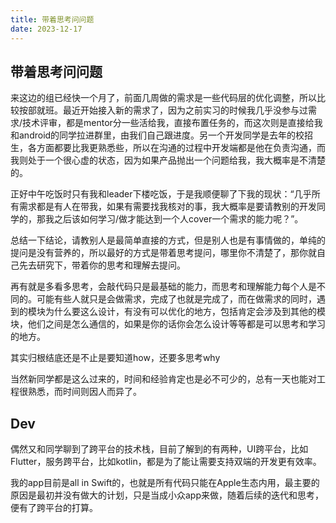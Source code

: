 ```yaml
---
title: 带着思考问问题
date: 2023-12-17
---
```


## 带着思考问问题

来这边的组已经快一个月了，前面几周做的需求是一些代码层的优化调整，所以比较按部就班。最近开始接入新的需求了，因为之前实习的时候我几乎没参与过需求/技术评审，都是mentor分一些活给我，直接布置任务的，而这次则是直接给我和android的同学拉进群里，由我们自己跟进度。另一个开发同学是去年的校招生，各方面都要比我更熟悉些，所以在沟通的过程中开发端都是他在负责沟通，而我则处于一个很心虚的状态，因为如果产品抛出一个问题给我，我大概率是不清楚的。

正好中午吃饭时只有我和leader下楼吃饭，于是我顺便聊了下我的现状：“几乎所有需求都是有人在带我，如果有需要找我核对的事，我大概率是要请教别的开发同学的，那我之后该如何学习/做才能达到一个人cover一个需求的能力呢？”。

总结一下结论，请教别人是最简单直接的方式，但是别人也是有事情做的，单纯的提问是没有营养的，所以最好的方式是带着思考提问，哪里你不清楚了，那你就自己先去研究下，带着你的思考和理解去提问。

再有就是多看多思考，会敲代码只是最基础的能力，而思考和理解能力每个人是不同的。可能有些人就只是会做需求，完成了也就是完成了，而在做需求的同时，遇到的模块为什么要这么设计，有没有可以优化的地方，包括肯定会涉及到其他的模块，他们之间是怎么通信的，如果是你的话你会怎么设计等等都是可以思考和学习的地方。

其实归根结底还是不止是要知道how，还要多思考why

当然新同学都是这么过来的，时间和经验肯定也是必不可少的，总有一天也能对工程很熟悉，而时间则因人而异了。

## Dev

偶然又和同学聊到了跨平台的技术栈，目前了解到的有两种，UI跨平台，比如Flutter，服务跨平台，比如kotlin，都是为了能让需要支持双端的开发更有效率。

我的app目前是all in Swift的，也就是所有代码只能在Apple生态内用，最主要的原因是最初并没有做大的计划，只是当成小众app来做，随着后续的迭代和思考，便有了跨平台的打算。